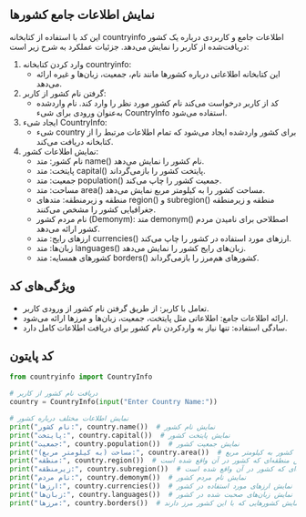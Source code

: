 ## نمایش اطلاعات جامع کشورها
این کد با استفاده از کتابخانه countryinfo اطلاعات جامع و کاربردی درباره یک کشور دریافت‌شده از کاربر را نمایش می‌دهد. جزئیات عملکرد به شرح زیر است:
1. وارد کردن کتابخانه countryinfo:
   - این کتابخانه اطلاعاتی درباره کشورها مانند نام، جمعیت، زبان‌ها و غیره ارائه می‌دهد.
2. گرفتن نام کشور از کاربر:
   - کد از کاربر درخواست می‌کند نام کشور مورد نظر را وارد کند. نام واردشده به‌عنوان ورودی برای شیء CountryInfo استفاده می‌شود.
3. ایجاد شیء CountryInfo:
   - شیء country برای کشور واردشده ایجاد می‌شود که تمام اطلاعات مرتبط را از کتابخانه دریافت می‌کند.
4. نمایش اطلاعات کشور:
   - نام کشور: متد name() نام کشور را نمایش می‌دهد.
   - پایتخت: متد capital() پایتخت کشور را بازمی‌گرداند.
   - جمعیت: متد population() جمعیت کشور را چاپ می‌کند.
   - مساحت: متد area() مساحت کشور را به کیلومتر مربع نمایش می‌دهد.
   - منطقه و زیرمنطقه: متدهای region() و subregion() منطقه و زیرمنطقه جغرافیایی کشور را مشخص می‌کنند.
   - نام مردم کشور (Demonym): متد demonym() اصطلاحی برای نامیدن مردم کشور ارائه می‌دهد.
   - ارزهای رایج: متد currencies() ارزهای مورد استفاده در کشور را چاپ می‌کند.
   - زبان‌ها: متد languages() زبان‌های رایج کشور را نمایش می‌دهد.
   - کشورهای همسایه: متد borders() کشورهای هم‌مرز را بازمی‌گرداند.

## ویژگی‌های کد
- تعامل با کاربر: از طریق گرفتن نام کشور از ورودی کاربر.
- ارائه اطلاعات جامع: اطلاعاتی مثل پایتخت، جمعیت، زبان‌ها و مرزها ارائه می‌شود.
- سادگی استفاده: تنها نیاز به واردکردن نام کشور برای دریافت اطلاعات کامل دارد.

## کد پایتون
```python
from countryinfo import CountryInfo

# دریافت نام کشور از کاربر
country = CountryInfo(input("Enter Country Name:"))

# نمایش اطلاعات مختلف درباره کشور
print("نام کشور:", country.name())  # نمایش نام کشور
print("پایتخت:", country.capital())  # نمایش پایتخت کشور
print("جمعیت:", country.population())  # نمایش جمعیت کشور
print("مساحت (به کیلومتر مربع):", country.area())  # نمایش مساحت کشور به کیلومتر مربع
print("منطقه:", country.region())  # نمایش منطقه‌ای که کشور در آن واقع شده است
print("زیرمنطقه:", country.subregion())  # نمایش زیرمنطقه‌ای که کشور در آن واقع شده است
print("نام مردم:", country.demonym())  # نمایش نام مردم کشور
print("ارزها:", country.currencies())  # نمایش ارزهای مورد استفاده در کشور
print("زبان‌ها:", country.languages())  # نمایش زبان‌های صحبت شده در کشور
print("مرزها:", country.borders())  # نمایش کشورهایی که با این کشور مرز دارند

```
